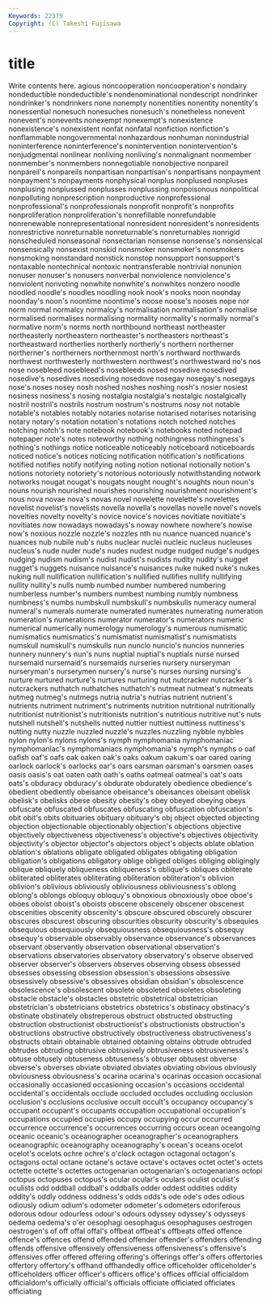 ```yaml
---
Keywords: 22379 
Copyright: (C) Takeshi Fujisawa
---
```


# title

Write contents here.
agious noncooperation noncooperation's
nondairy nondeductible nondeductible's nondenominational nondescript nondrinker nondrinker's nondrinkers none nonempty
nonentities nonentity nonentity's nonessential nonesuch nonesuches nonesuch's nonetheless nonevent nonevent's
nonevents nonexempt nonexempt's nonexistence nonexistence's nonexistent nonfat nonfatal nonfiction nonfiction's
nonflammable nongovernmental nonhazardous nonhuman nonindustrial noninterference noninterference's nonintervention nonintervention's nonjudgmental
nonlinear nonliving nonliving's nonmalignant nonmember nonmember's nonmembers nonnegotiable nonobjective nonpareil
nonpareil's nonpareils nonpartisan nonpartisan's nonpartisans nonpayment nonpayment's nonpayments nonphysical nonplus
nonplused nonpluses nonplusing nonplussed nonplusses nonplussing nonpoisonous nonpolitical nonpolluting nonprescription
nonproductive nonprofessional nonprofessional's nonprofessionals nonprofit nonprofit's nonprofits nonproliferation nonproliferation's nonrefillable
nonrefundable nonrenewable nonrepresentational nonresident nonresident's nonresidents nonrestrictive nonreturnable nonreturnable's nonreturnables
nonrigid nonscheduled nonseasonal nonsectarian nonsense nonsense's nonsensical nonsensically nonsexist nonskid
nonsmoker nonsmoker's nonsmokers nonsmoking nonstandard nonstick nonstop nonsupport nonsupport's nontaxable
nontechnical nontoxic nontransferable nontrivial nonunion nonuser nonuser's nonusers nonverbal nonviolence
nonviolence's nonviolent nonvoting nonwhite nonwhite's nonwhites nonzero noodle noodled noodle's
noodles noodling nook nook's nooks noon noonday noonday's noon's noontime
noontime's noose noose's nooses nope nor norm normal normalcy normalcy's
normalisation normalisation's normalise normalised normalises normalising normality normality's normally normal's
normative norm's norms north northbound northeast northeaster northeasterly northeastern northeaster's
northeasters northeast's northeastward northerlies northerly northerly's northern northerner northerner's northerners
northernmost north's northward northwards northwest northwesterly northwestern northwest's northwestward no's
nos nose nosebleed nosebleed's nosebleeds nosed nosedive nosedived nosedive's nosedives
nosediving nosedove nosegay nosegay's nosegays nose's noses nosey nosh noshed
noshes noshing nosh's nosier nosiest nosiness nosiness's nosing nostalgia nostalgia's
nostalgic nostalgically nostril nostril's nostrils nostrum nostrum's nostrums nosy not
notable notable's notables notably notaries notarise notarised notarises notarising notary
notary's notation notation's notations notch notched notches notching notch's note
notebook notebook's notebooks noted notepad notepaper note's notes noteworthy nothing
nothingness nothingness's nothing's nothings notice noticeable noticeably noticeboard noticeboards noticed
notice's notices noticing notification notification's notifications notified notifies notify notifying
noting notion notional notionally notion's notions notoriety notoriety's notorious notoriously
notwithstanding notwork notworks nougat nougat's nougats nought nought's noughts noun
noun's nouns nourish nourished nourishes nourishing nourishment nourishment's nous nova
novae nova's novas novel novelette novelette's novelettes novelist novelist's novelists
novella novella's novellas novelle novel's novels novelties novelty novelty's novice
novice's novices novitiate novitiate's novitiates now nowadays nowadays's noway nowhere
nowhere's nowise now's noxious nozzle nozzle's nozzles nth nu nuance
nuanced nuance's nuances nub nubile nub's nubs nuclear nuclei nucleic
nucleus nucleuses nucleus's nude nuder nude's nudes nudest nudge nudged
nudge's nudges nudging nudism nudism's nudist nudist's nudists nudity nudity's
nugget nugget's nuggets nuisance nuisance's nuisances nuke nuked nuke's nukes
nuking null nullification nullification's nullified nullifies nullify nullifying nullity nullity's
nulls numb numbed number numbered numbering numberless number's numbers numbest
numbing numbly numbness numbness's numbs numbskull numbskull's numbskulls numeracy numeral
numeral's numerals numerate numerated numerates numerating numeration numeration's numerations numerator
numerator's numerators numeric numerical numerically numerology numerology's numerous numismatic numismatics
numismatics's numismatist numismatist's numismatists numskull numskull's numskulls nun nuncio nuncio's
nuncios nunneries nunnery nunnery's nun's nuns nuptial nuptial's nuptials nurse
nursed nursemaid nursemaid's nursemaids nurseries nursery nurseryman nurseryman's nurserymen nursery's
nurse's nurses nursing nursing's nurture nurtured nurture's nurtures nurturing nut
nutcracker nutcracker's nutcrackers nuthatch nuthatches nuthatch's nutmeat nutmeat's nutmeats nutmeg
nutmeg's nutmegs nutria nutria's nutrias nutrient nutrient's nutrients nutriment nutriment's
nutriments nutrition nutritional nutritionally nutritionist nutritionist's nutritionists nutrition's nutritious nutritive
nut's nuts nutshell nutshell's nutshells nutted nuttier nuttiest nuttiness nuttiness's
nutting nutty nuzzle nuzzled nuzzle's nuzzles nuzzling nybble nybbles nylon
nylon's nylons nylons's nymph nymphomania nymphomaniac nymphomaniac's nymphomaniacs nymphomania's nymph's
nymphs o oaf oafish oaf's oafs oak oaken oak's oaks
oakum oakum's oar oared oaring oarlock oarlock's oarlocks oar's oars
oarsman oarsman's oarsmen oases oasis oasis's oat oaten oath oath's
oaths oatmeal oatmeal's oat's oats oats's obduracy obduracy's obdurate obdurately
obedience obedience's obedient obediently obeisance obeisance's obeisances obeisant obelisk obelisk's
obelisks obese obesity obesity's obey obeyed obeying obeys obfuscate obfuscated
obfuscates obfuscating obfuscation obfuscation's obit obit's obits obituaries obituary obituary's
obj object objected objecting objection objectionable objectionably objection's objections objective
objectively objectiveness objectiveness's objective's objectives objectivity objectivity's objector objector's objectors
object's objects oblate oblation oblation's oblations obligate obligated obligates obligating
obligation obligation's obligations obligatory oblige obliged obliges obliging obligingly oblique
obliquely obliqueness obliqueness's oblique's obliques obliterate obliterated obliterates obliterating obliteration
obliteration's oblivion oblivion's oblivious obliviously obliviousness obliviousness's oblong oblong's oblongs
obloquy obloquy's obnoxious obnoxiously oboe oboe's oboes oboist oboist's oboists
obscene obscenely obscener obscenest obscenities obscenity obscenity's obscure obscured obscurely
obscurer obscures obscurest obscuring obscurities obscurity obscurity's obsequies obsequious obsequiously
obsequiousness obsequiousness's obsequy obsequy's observable observably observance observance's observances observant
observantly observation observational observation's observations observatories observatory observatory's observe observed
observer observer's observers observes observing obsess obsessed obsesses obsessing obsession
obsession's obsessions obsessive obsessively obsessive's obsessives obsidian obsidian's obsolescence obsolescence's
obsolescent obsolete obsoleted obsoletes obsoleting obstacle obstacle's obstacles obstetric obstetrical
obstetrician obstetrician's obstetricians obstetrics obstetrics's obstinacy obstinacy's obstinate obstinately obstreperous
obstruct obstructed obstructing obstruction obstructionist obstructionist's obstructionists obstruction's obstructions obstructive
obstructively obstructiveness obstructiveness's obstructs obtain obtainable obtained obtaining obtains obtrude
obtruded obtrudes obtruding obtrusive obtrusively obtrusiveness obtrusiveness's obtuse obtusely obtuseness
obtuseness's obtuser obtusest obverse obverse's obverses obviate obviated obviates obviating
obvious obviously obviousness obviousness's ocarina ocarina's ocarinas occasion occasional occasionally
occasioned occasioning occasion's occasions occidental occidental's occidentals occlude occluded occludes
occluding occlusion occlusion's occlusions occlusive occult occult's occupancy occupancy's occupant
occupant's occupants occupation occupational occupation's occupations occupied occupies occupy occupying
occur occurred occurrence occurrence's occurrences occurring occurs ocean oceangoing oceanic
oceanic's oceanographer oceanographer's oceanographers oceanographic oceanography oceanography's ocean's oceans ocelot
ocelot's ocelots ochre ochre's o'clock octagon octagonal octagon's octagons octal
octane octane's octave octave's octaves octet octet's octets octette octette's
octettes octogenarian octogenarian's octogenarians octopi octopus octopuses octopus's ocular ocular's
oculars oculist oculist's oculists odd oddball oddball's oddballs odder oddest
oddities oddity oddity's oddly oddness oddness's odds odds's ode ode's
odes odious odiously odium odium's odometer odometer's odometers odoriferous odorous
odour odourless odour's odours odyssey odyssey's odysseys oedema oedema's o'er
oesophagi oesophagus oesophaguses oestrogen oestrogen's of off offal offal's offbeat
offbeat's offbeats offed offence offence's offences offend offended offender offender's
offenders offending offends offensive offensively offensiveness offensiveness's offensive's offensives offer
offered offering offering's offerings offer's offers offertories offertory offertory's offhand
offhandedly office officeholder officeholder's officeholders officer officer's officers office's offices
official officialdom officialdom's officially official's officials officiate officiated officiates officiating
